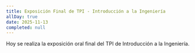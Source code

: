 ```yaml
---
title: Exposición Final de TPI - Introducción a la Ingeniería
allDay: true
date: 2025-11-13
completed: null
---
```

Hoy se realiza la exposición oral final del TPI de Introducción a la Ingeniería.